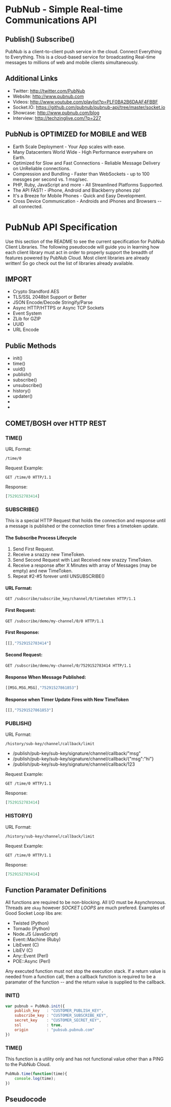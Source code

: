 # PubNub - Simple Real-time Communications API
## Publish() Subscribe()

PubNub is a client-to-client push service in the cloud.
Connect Everything to Everything.
This is a cloud-based service for broadcasting Real-time messages
to millions of web and mobile clients simultaneously.

## Additional Links

- Twitter: http://twitter.com/PubNub
- Website: http://www.pubnub.com
- Videos: http://www.youtube.com/playlist?p=PLF0BA2B6DAAF4FBBF
- Socket.IO: https://github.com/pubnub/pubnub-api/tree/master/socket.io
- Showcase: http://www.pubnub.com/blog
- Interview: http://techzinglive.com/?p=227

## PubNub is OPTIMIZED for MOBILE and WEB

- Earth Scale Deployment - Your App scales with ease.
- Many Datacenters World Wide - High Performance everywhere on Earth.
- Optimized for Slow and Fast Connections - Reliable Message Delivery on UnReliable connections.
- Compression and Bundling - Faster than WebSockets - up to 100 messges per second vs. 1 msg/sec.
- PHP, Ruby, JavaScript and more - All Streamlined Platforms Supported.
- The API FAST! - iPhone, Android and Blackberry phones zip!
- It's a Breeze for Mobile Phones - Quick and Easy Development.
- Cross Device Communication - Androids and iPhones and Browsers -- all connected.

# PubNub API Specification

Use this section of the README to see the current specification for
PubNub Client Libraries.
The following pseudocode will guide you in learning how each
client library must act in order to properly support the
breadth of features powered by PubNub Cloud.
Most client libraries are already written!
So go check out the list of libraries already available.

## IMPORT

- Crypto Standford AES
- TLS/SSL 2048bit Support or Better
- JSON Encode/Decode Stringify/Parse
- Async HTTP/HTTPS or Async TCP Sockets
- Event System
- ZLib for GZIP
- UUID
- URL Encode

## Public Methods 

- init()
- time()
- uuid()
- publish()
- subscribe()
- unsubscribe()
- history()
- updater()
- 
- 


## COMET/BOSH over HTTP REST

### TIME()

URL Format:

```
/time/0
```

Request Example: 

```http
GET /time/0 HTTP/1.1
```

Response: 

```javascript
[7529152783414]
```

### SUBSCRIBE()

This is a special HTTP Request that holds the connection
and response until a message is published or the connection timer
fires a timetoken update.

#### The Subscribe Process Lifecycle 

1. Send First Request.
2. Receive a snazzy new TimeToken.
3. Send Second Request with Last Received new snazzy TimeToken.
4. Receive a response after X Minutes with array of Messages (may be empty) and new TimeToken.
5. Repeat #2-#5 forever until UNSUBSCRIBE()

#### URL Format:

```
GET /subscribe/subscribe_key/channel/0/timetoken HTTP/1.1
```

#### First Request: 

```http
GET /subscribe/demo/my-channel/0/0 HTTP/1.1
```

#### First Response: 

```javascript
[[],"7529152783414"]
```

#### Second Request: 

```http
GET /subscribe/demo/my-channel/0/7529152783414 HTTP/1.1
```

#### Response When Message Published: 

```javascript
[[MSG,MSG,MSG],"75291527861853"]
```

#### Response when Timer Update Fires with New TimeToken

```javascript
[[],"75291527861853"]
```

### PUBLISH()

URL Format:

```
/history/sub-key/channel/callback/limit
```


 * /publish/pub-key/sub-key/signature/channel/callback/"msg"
 * /publish/pub-key/sub-key/signature/channel/callback/{"msg":"hi"}
 * /publish/pub-key/sub-key/signature/channel/callback/123

Request Example: 

```http
GET /time/0 HTTP/1.1
```

Response: 

```javascript
[7529152783414]
```

### HISTORY()

URL Format:

```
/history/sub-key/channel/callback/limit
```

Request Example: 

```http
GET /time/0 HTTP/1.1
```

Response: 

```javascript
[7529152783414]
```


## Function Paramater Definitions 

All functions are required to be non-blocking.
All I/O must be Asynchronous.
Threads are `okay` however *SOCKET LOOPS* are much prefered.
Examples of Good Socket Loop libs are:

- Twisted (Python)
- Tornado (Python)
- Node.JS (JavaScript)
- Event::Machine (Ruby)
- LibEvent (C)
- LibEV (C)
- Any::Event (Perl)
- POE::Async (Perl)

Any executed function must not stop the execution stack.
If a return value is needed from a function call,
then a callback function is required to be a paramater
of the function -- and the return value is supplied to the callback.

### INIT()

```javascript
var pubnub = PubNub.init({
    publish_key   : "CUSTOMER_PUBLISH_KEY",
    subscribe_key : "CUSTOMER_SUBSCRIBE_KEY",
    secret_key    : "CUSTOMER_SECRET_KEY",
    ssl           : true,
    origin        : "pubsub.pubnub.com"
})
```

### TIME()

This function is a utility only and has not functional
value other than a PING to the PubNub Cloud.

```javascript
PubNub.time(function(time){
    console.log(time);
})
```

## Pseudocode



